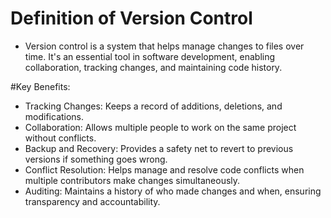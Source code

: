 # Definition of Version Control
- Version control is a system that helps manage changes to files over time. It's an essential tool in software development, enabling collaboration, tracking changes, and maintaining code history.

#Key Benefits:
- Tracking Changes: Keeps a record of additions, deletions, and modifications.
- Collaboration: Allows multiple people to work on the same project without conflicts.
- Backup and Recovery: Provides a safety net to revert to previous versions if something goes wrong.
- Conflict Resolution: Helps manage and resolve code conflicts when multiple contributors make changes simultaneously.
- Auditing: Maintains a history of who made changes and when, ensuring transparency and accountability.
